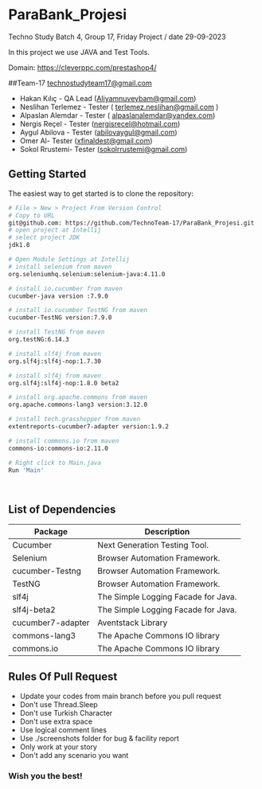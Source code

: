# ParaBank_Projesi

Techno Study Batch 4, Group 17, Friday Project / date 29-09-2023

In this project we use JAVA and Test Tools.

Domain: https://cleverppc.com/prestashop4/

##Team-17 technostudyteam17@gmail.com

- Hakan Kılıç - QA Lead   (Aliyamnuveybam@gmail.com)
- Neslihan Terlemez - Tester ( terlemez.neslihan@gmail.com )
- Alpaslan Alemdar - Tester  ( alpaslanalemdar@yandex.com)
- Nergis Reçel - Tester (nergisrecel@hotmail.com)
- Aygul Abilova - Tester (abilovaygul@gmail.com)
- Omer Al- Tester (xfinaldest@gmail.com)
- Sokol Rrustemi- Tester (sokolrrustemi@gmail.com) 
   

Getting Started
---------------

The easiest way to get started is to clone the repository:

```bash
# File > New > Project From Version Control 
# Copy to URL
git@github.com: https://github.com/TechnoTeam-17/ParaBank_Projesi.git
# open project at Intellij
# select project JDK
jdk1.8

# Open Module Settings at Intellij
# install selenium from maven
org.seleniumhq.selenium:selenium-java:4.11.0

# install io.cucumber from maven
cucumber-java version :7.9.0

# install io.cucumber TestNG from maven
cucumber-TestNG version:7.9.0

# install TestNG from maven
org.testNG:6.14.3

# install slf4j from maven
org.slf4j:slf4j-nop:1.7.30

# install slf4j from maven
org.slf4j:slf4j-nop:1.8.0 beta2

# install org.apache.commons from maven
org.apache.commons-lang3 version:3.12.0

# install tech.grasshopper from maven
extentreports-cucumber7-adapter version:1.9.2

# install commons.io from maven
commons-io:commons-io:2.11.0

# Right click to Main.java
Run 'Main'

 
```

List of Dependencies
----------------

| Package                 | Description                         |
|-------------------------|-------------------------------------|
| Cucumber                | Next Generation Testing Tool.       |
| Selenium                | Browser Automation Framework.       |
| cucumber-Testng         | Browser Automation Framework.       |
| TestNG                  | Browser Automation Framework.       |
| slf4j                   | The Simple Logging Facade for Java. | 
| slf4j-beta2             | The Simple Logging Facade for Java. |
| cucumber7-adapter       | Aventstack Library                  |
| commons-lang3           | The Apache Commons IO library       |
| commons.io              | The Apache Commons IO library       |

## Rules Of Pull Request
- Update your codes from main branch before you pull request
- Don't use Thread.Sleep
- Don't use Turkish Character
- Don't use extra space
- Use logical comment lines
- Use ./screenshots folder for bug & facility report
- Only work at your story
- Don't add any scenario you want

### Wish you the best! 
